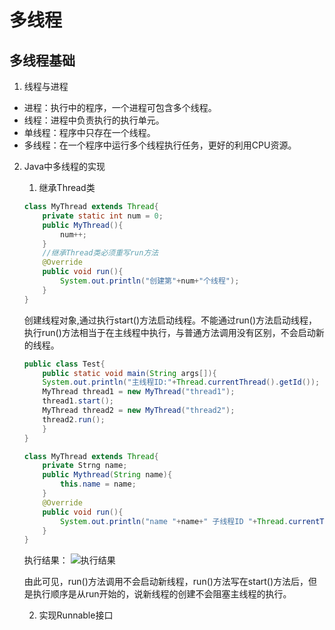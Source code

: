 # 多线程
## 多线程基础
1. 线程与进程
- 进程：执行中的程序，一个进程可包含多个线程。
- 线程：进程中负责执行的执行单元。
- 单线程：程序中只存在一个线程。
- 多线程：在一个程序中运行多个线程执行任务，更好的利用CPU资源。
2. Java中多线程的实现
    1. 继承Thread类
    ``` java
    class MyThread extends Thread{
        private static int num = 0;
        public MyThread(){
            num++;
        }
        //继承Thread类必须重写run方法
        @Override
        public void run(){
            System.out.println("创建第"+num+"个线程");
        }
    }
    ```
    创建线程对象,通过执行start()方法启动线程。不能通过run()方法启动线程，执行run()方法相当于在主线程中执行，与普通方法调用没有区别，不会启动新的线程。
    ``` java
    public class Test{
        public static void main(String args[]){
        System.out.println("主线程ID:"+Thread.currentThread().getId());
        MyThread thread1 = new MyThread("thread1");
        thread1.start();
        MyThread thread2 = new MyThread("thread2");
        thread2.run();
        }
    }

    class MyThread extends Thread{
        private Strng name;
        public Mythread(String name){
            this.name = name;
        }
        @Override
        public void run(){
            System.out.println("name "+name+" 子线程ID "+Thread.currentThread().getId());
        }
    }
    ```
    执行结果：
    ![执行结果](https://github.com/YangJialin/javaNotebook/blob/master/img/%E5%A4%9A%E7%BA%BF%E7%A8%8B_1.PNG?raw=true "执行结果")

    由此可见，run()方法调用不会启动新线程，run()方法写在start()方法后，但是执行顺序是从run开始的，说新线程的创建不会阻塞主线程的执行。

    2. 实现Runnable接口
    